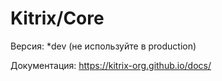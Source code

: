 # Kitrix/Core

Версия: *dev (не используйте в production)

Документация:
https://kitrix-org.github.io/docs/